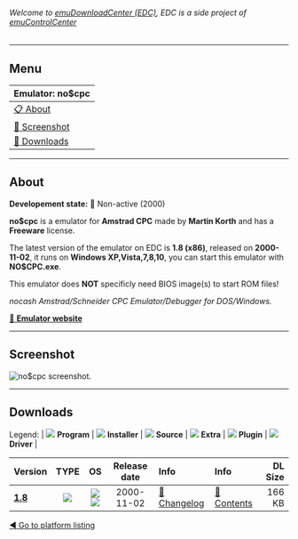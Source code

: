 ###### Welcome to [emuDownloadCenter (EDC)](https://github.com/PhoenixInteractiveNL/emuDownloadCenter/wiki/), EDC is a side project of [emuControlCenter](https://github.com/PhoenixInteractiveNL/emuControlCenter/wiki/)
***
## Menu
| **Emulator: no$cpc** |
|:---------|
| [:clipboard: About](#about) |
| [:sunrise: Screenshot](#screen) |
| [:floppy_disk: Downloads](#downloads) |
***
## About
**Developement state:** :red_circle: Non-active (2000)

**no$cpc** is a emulator for **Amstrad CPC** made by **Martin Korth** and has a **Freeware** license.

The latest version of the emulator on EDC is **1.8 (x86)**, released on **2000-11-02**, it runs on **Windows XP,Vista,7,8,10**, you can start this emulator with **NO$CPC.exe**.

This emulator does **NOT** specificly need BIOS image(s) to start ROM files!

_nocash Amstrad/Schneider CPC Emulator/Debugger for DOS/Windows._

[:link: **Emulator website**](http://problemkaputt.de/index.htm)
***
## Screenshot
![](https://raw.githubusercontent.com/PhoenixInteractiveNL/emuDownloadCenter/master/hooks/nocpc/emulator_screen_01.jpg "no$cpc screenshot.")
***
## Downloads
Legend:
| ![](https://raw.githubusercontent.com/wiki/PhoenixInteractiveNL/emuDownloadCenter/images_misc/icon_program_24.png) **Program** | 
![](https://raw.githubusercontent.com/wiki/PhoenixInteractiveNL/emuDownloadCenter/images_misc/icon_installer_24.png) **Installer** | 
![](https://raw.githubusercontent.com/wiki/PhoenixInteractiveNL/emuDownloadCenter/images_misc/icon_source_code_24.png) **Source** | 
![](https://raw.githubusercontent.com/wiki/PhoenixInteractiveNL/emuDownloadCenter/images_misc/icon_extra_24.png) **Extra** | 
![](https://raw.githubusercontent.com/wiki/PhoenixInteractiveNL/emuDownloadCenter/images_misc/icon_plugin_24.png) **Plugin** | 
![](https://raw.githubusercontent.com/wiki/PhoenixInteractiveNL/emuDownloadCenter/images_misc/icon_driver_24.png) **Driver** | 


| Version  | TYPE | OS | Release date  | Info       | Info       | DL Size    |
|:---------|:----:|:--:|:-------------:|:-----------|:-----------|-----------:|
| [**1.8**](https://github.com/PhoenixInteractiveNL/edc-repo0001/raw/master/nocpc/1.8.7z) | ![](https://raw.githubusercontent.com/wiki/PhoenixInteractiveNL/emuDownloadCenter/images_misc/icon_program_24.png) | ![](https://raw.githubusercontent.com/wiki/PhoenixInteractiveNL/emuDownloadCenter/images_misc/logo_windows_24.png)![](https://raw.githubusercontent.com/wiki/PhoenixInteractiveNL/emuDownloadCenter/images_misc/icon_32-bit_24.png) | 2000-11-02 | [:page_facing_up: Changelog](https://github.com/PhoenixInteractiveNL/edc-repo0001/blob/master/nocpc/1.8_changelog.txt) | [:mag_right: Contents](https://github.com/PhoenixInteractiveNL/edc-repo0001/blob/master/nocpc/1.8_contents.txt) | 166 KB |

[:arrow_backward: Go to platform listing](https://github.com/PhoenixInteractiveNL/emuDownloadCenter/wiki/EDC-Platform-List)
